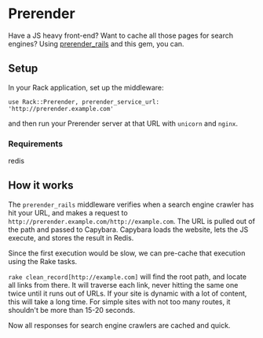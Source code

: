# Prerender

Have a JS heavy front-end? Want to cache all those pages for search engines?  Using [prerender_rails](https://github.com/prerender/prerender_rails) and this gem, you can.

## Setup

In your Rack application, set up the middleware:

    use Rack::Prerender, prerender_service_url: 'http://prerender.example.com'

and then run your Prerender server at that URL with `unicorn` and `nginx`.

### Requirements

redis

## How it works

The `prerender_rails` middleware verifies when a search engine crawler has hit your URL, and makes a request to `http://prerender.example.com/http://example.com`.
The URL is pulled out of the path and passed to Capybara.
Capybara loads the website, lets the JS execute, and stores the result in Redis.

Since the first execution would be slow, we can pre-cache that execution using the Rake tasks.

`rake clean_record[http://example.com]` will find the root path, and locate all links from there.
It will traverse each link, never hitting the same one twice until it runs out of URLs.
If your site is dynamic with a lot of content, this will take a long time.
For simple sites with not too many routes, it shouldn't be more than 15-20 seconds.

Now all responses for search engine crawlers are cached and quick.
